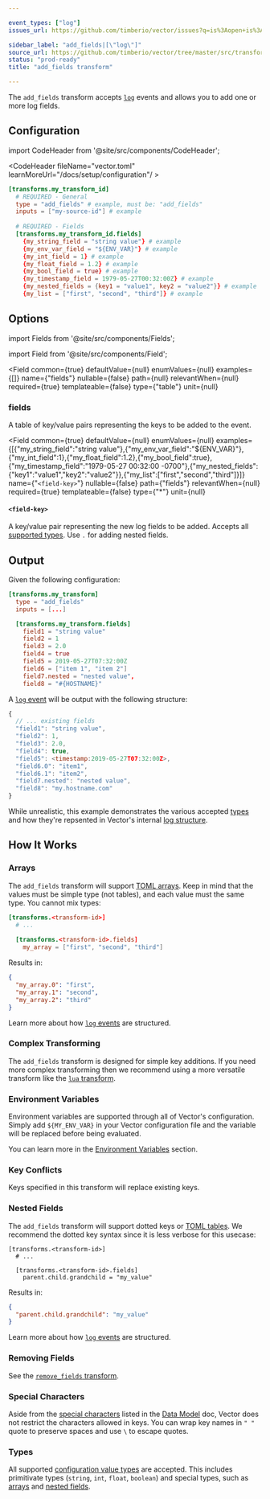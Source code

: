 ```yaml
---

event_types: ["log"]
issues_url: https://github.com/timberio/vector/issues?q=is%3Aopen+is%3Aissue+label%3A%22transform%3A+add_fields%22

sidebar_label: "add_fields|[\"log\"]"
source_url: https://github.com/timberio/vector/tree/master/src/transforms/add_fields.rs
status: "prod-ready"
title: "add_fields transform"

---
```


The `add_fields` transform accepts [`log`][docs.data-model#log] events and allows you to add one or more log fields.

## Configuration

import CodeHeader from '@site/src/components/CodeHeader';

<CodeHeader fileName="vector.toml" learnMoreUrl="/docs/setup/configuration"/ >

```toml
[transforms.my_transform_id]
  # REQUIRED - General
  type = "add_fields" # example, must be: "add_fields"
  inputs = ["my-source-id"] # example
  
  # REQUIRED - Fields
  [transforms.my_transform_id.fields]
    {my_string_field = "string value"} # example
    {my_env_var_field = "${ENV_VAR}"} # example
    {my_int_field = 1} # example
    {my_float_field = 1.2} # example
    {my_bool_field = true} # example
    {my_timestamp_field = 1979-05-27T00:32:00Z} # example
    {my_nested_fields = {key1 = "value1", key2 = "value2"}} # example
    {my_list = ["first", "second", "third"]} # example
```

## Options

import Fields from '@site/src/components/Fields';

import Field from '@site/src/components/Field';

<Fields filters={true}>


<Field
  common={true}
  defaultValue={null}
  enumValues={null}
  examples={[]}
  name={"fields"}
  nullable={false}
  path={null}
  relevantWhen={null}
  required={true}
  templateable={false}
  type={"table"}
  unit={null}
  >

### fields

A table of key/value pairs representing the keys to be added to the event.

<Fields filters={false}>


<Field
  common={true}
  defaultValue={null}
  enumValues={null}
  examples={[{"my_string_field":"string value"},{"my_env_var_field":"${ENV_VAR}"},{"my_int_field":1},{"my_float_field":1.2},{"my_bool_field":true},{"my_timestamp_field":"1979-05-27 00:32:00 -0700"},{"my_nested_fields":{"key1":"value1","key2":"value2"}},{"my_list":["first","second","third"]}]}
  name={"`<field-key>`"}
  nullable={false}
  path={"fields"}
  relevantWhen={null}
  required={true}
  templateable={false}
  type={"*"}
  unit={null}
  >

#### `<field-key>`

A key/value pair representing the new log fields to be added. Accepts all [supported types][docs.configuration#value_types]. Use `.` for adding nested fields.


</Field>


</Fields>

</Field>


</Fields>

## Output

Given the following configuration:

<CodeHeader fileName="vector.toml" />

```toml
[transforms.my_transform]
  type = "add_fields"
  inputs = [...]

  [transforms.my_transform.fields]
    field1 = "string value"
    field2 = 1
    field3 = 2.0
    field4 = true
    field5 = 2019-05-27T07:32:00Z
    field6 = ["item 1", "item 2"]
    field7.nested = "nested value",
    field8 = "#{HOSTNAME}"
```

A [`log` event][docs.data-model.log] will be output with the following structure:

```javascript
{
  // ... existing fields
  "field1": "string value",
  "field2": 1,
  "field3": 2.0,
  "field4": true,
  "field5": <timestamp:2019-05-27T07:32:00Z>,
  "field6.0": "item1",
  "field6.1": "item2",
  "field7.nested": "nested value",
  "field8": "my.hostname.com"
}
```

While unrealistic, this example demonstrates the various accepted
[types][docs.configuration#value-types] and how they're repsented in Vector's
internal [log structure][docs.data-model.log].

## How It Works

### Arrays

The `add_fields` transform will support [TOML arrays][urls.toml_array]. Keep in
mind that the values must be simple type (not tables), and each value must the
same type. You cannot mix types:

```toml
[transforms.<transform-id>]
  # ...
  
  [transforms.<transform-id>.fields]
    my_array = ["first", "second", "third"]
```

Results in:

```json
{
  "my_array.0": "first",
  "my_array.1": "second",
  "my_array.2": "third"
}
```

Learn more about how [`log` events][docs.data-model.log] are structured.

### Complex Transforming

The `add_fields` transform is designed for simple key additions. If you need
more complex transforming then we recommend using a more versatile transform
like the [`lua` transform][docs.transforms.lua].

### Environment Variables

Environment variables are supported through all of Vector's configuration.
Simply add `${MY_ENV_VAR}` in your Vector configuration file and the variable
will be replaced before being evaluated.

You can learn more in the [Environment Variables][docs.configuration#environment-variables]
section.

### Key Conflicts

Keys specified in this transform will replace existing keys.

### Nested Fields

The `add_fields` transform will support dotted keys or [TOML
tables][urls.toml_table]. We recommend the dotted key syntax since it is less
verbose for this usecase:

```
[transforms.<transform-id>]
  # ...
  
  [transforms.<transform-id>.fields]
    parent.child.grandchild = "my_value"
```

Results in:

```json
{
  "parent.child.grandchild": "my_value"
}
```

Learn more about how [`log` events][docs.data-model.log] are structured.

### Removing Fields

See the [`remove_fields` transform][docs.transforms.remove_fields].

### Special Characters

Aside from the [special characters][docs.data-model.log#special-characters]
listed in the [Data Model][docs.data-model] doc, Vector does not restrict the
characters allowed in keys. You can wrap key names in `" "` quote to preserve
spaces and use `\` to escape quotes.

### Types

All supported [configuration value types][docs.configuration#value-types] are accepted.
This includes primitivate types (`string`, `int`, `float`, `boolean`) and
special types, such as [arrays](#arrays) and [nested fields](#nested-fields).


[docs.configuration#environment-variables]: /docs/setup/configuration#environment-variables
[docs.configuration#value-types]: /docs/setup/configuration#value-types
[docs.configuration#value_types]: /docs/setup/configuration#value_types
[docs.data-model#log]: /docs/about/data-model#log
[docs.data-model.log#special-characters]: /docs/about/data-model/log#special-characters
[docs.data-model.log]: /docs/about/data-model/log
[docs.data-model]: /docs/about/data-model
[docs.transforms.lua]: /docs/reference/transforms/lua
[docs.transforms.remove_fields]: /docs/reference/transforms/remove_fields
[urls.toml_array]: https://github.com/toml-lang/toml#array
[urls.toml_table]: https://github.com/toml-lang/toml#table
